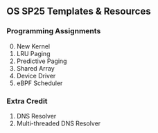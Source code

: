 ## OS SP25 Templates & Resources

### Programming Assignments
0. New Kernel
2. LRU Paging
3. Predictive Paging
4. Shared Array
6. Device Driver
7. eBPF Scheduler

### Extra Credit
1. DNS Resolver
2. Multi-threaded DNS Resolver